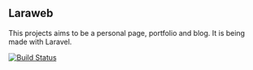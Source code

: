 ## Laraweb

This projects aims to be a personal page, portfolio and blog. It is being made with Laravel.

[![Build Status](https://travis-ci.org/MarioPerezEsteso/geekytheory.svg?branch=master)](https://travis-ci.org/MarioPerezEsteso/geekytheory)
